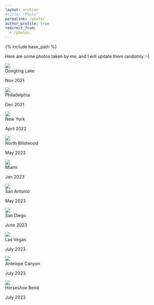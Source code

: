 ```yaml
---
layout: archive
#title: "Photo"
permalink: /photo/
author_profile: true
redirect_from:
  - /photos
---
```


{% include base_path %}

<p>Here are some photos taken by me, and I will update them randomly :-) 
</p><link rel="stylesheet" href="../assets/css/stylesheet.css" /><meta name="viewport" content="width=device-width, initial-scale=1.0" />
<div id="wrapper">
  
<div class="image-container"> <img src="../images/DongtingLake.jpg" /><div class="image-caption"><h1_hover>Dongting Lake</h1_hover><p>Nov 2021</p></div></div>

<div class="image-container"> <img src="../images/philly.jpg" /><div class="image-caption"><h1_hover>Philadelphia</h1_hover><p>Dec 2021</p></div></div>
 
<div class="image-container"> <img src="../images/nyc.jpg" /><div class="image-caption"><h1_hover>New York</h1_hover><p>April 2022</p></div></div>
    
<div class="image-container"> <img src="../images/wildwood.jpg" /><div class="image-caption"><h1_hover>North Wildwood</h1_hover><p>May 2022</p></div></div>

<div class="image-container"> <img src="../images/miami.JPG" /><div class="image-caption"><h1_hover>Miami</h1_hover><p>Jan 2023</p></div></div>

<div class="image-container"> <img src="../images/SanAntonio2023.JPG" /><div class="image-caption"><h1_hover>San Antonio</h1_hover><p>May 2023</p></div></div>

<div class="image-container"> <img src="../images/SD2023.JPG" /><div class="image-caption"><h1_hover>San Diego</h1_hover><p>June 2023</p></div></div>

<div class="image-container"> <img src="../images/Vegas2023.JPG" /><div class="image-caption"><h1_hover>Las Vegas</h1_hover><p>July 2023</p></div></div>

<div class="image-container"> <img src="../images/Antelope2023.JPG" /><div class="image-caption"><h1_hover>Antelope Canyon</h1_hover><p>July 2023</p></div></div>

<div class="image-container"> <img src="../images/Horseshoe2023.JPG" /><div class="image-caption"><h1_hover>Horseshoe Bend</h1_hover><p>July 2023</p></div></div>

</div>
